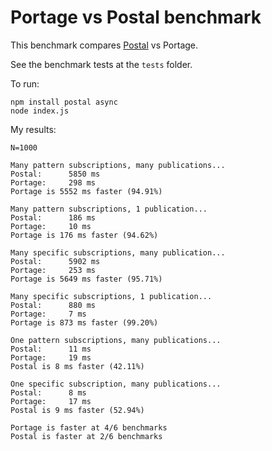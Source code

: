 # Portage vs Postal benchmark

This benchmark compares [Postal](https://github.com/postaljs/postal.js) vs Portage.

See the benchmark tests at the `tests` folder.

To run:

```
npm install postal async
node index.js
```

My results:

```
N=1000

Many pattern subscriptions, many publications...
Postal:      5850 ms
Portage:     298 ms
Portage is 5552 ms faster (94.91%)

Many pattern subscriptions, 1 publication...
Postal:      186 ms
Portage:     10 ms
Portage is 176 ms faster (94.62%)

Many specific subscriptions, many publication...
Postal:      5902 ms
Portage:     253 ms
Portage is 5649 ms faster (95.71%)

Many specific subscriptions, 1 publication...
Postal:      880 ms
Portage:     7 ms
Portage is 873 ms faster (99.20%)

One pattern subscriptions, many publications...
Postal:      11 ms
Portage:     19 ms
Postal is 8 ms faster (42.11%)

One specific subscription, many publications...
Postal:      8 ms
Portage:     17 ms
Postal is 9 ms faster (52.94%)

Portage is faster at 4/6 benchmarks
Postal is faster at 2/6 benchmarks
```
